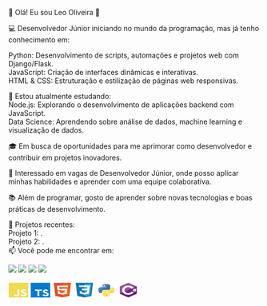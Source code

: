 👋 Olá! Eu sou Leo Oliveira 🌟

💻 Desenvolvedor Júnior iniciando no mundo da programação, mas já tenho conhecimento em:<br>

Python: Desenvolvimento de scripts, automações e projetos web com Django/Flask.<br>
JavaScript: Criação de interfaces dinâmicas e interativas.<br>
HTML & CSS: Estruturação e estilização de páginas web responsivas.
<br>

🌱 Estou atualmente estudando:
<br>
Node.js: Explorando o desenvolvimento de aplicações backend com JavaScript.<br>
Data Science: Aprendendo sobre análise de dados, machine learning e visualização de dados.<br>

🎓 Em busca de oportunidades para me aprimorar como desenvolvedor e contribuir em projetos inovadores.<br>

💼 Interessado em vagas de Desenvolvedor Júnior, onde posso aplicar minhas habilidades e aprender com uma equipe colaborativa.<br>

📚 Além de programar, gosto de aprender sobre novas tecnologias e boas práticas de desenvolvimento.<br>

🚀 Projetos recentes:
<br>
Projeto 1: .<br>
Projeto 2: .<br>
📫 Você pode me encontrar em:<br>
<div> 
  <a href="https://www.instagram.com/henrique_oliveira.22/" target="_blank"><img src="https://img.shields.io/badge/-Instagram-%23E4405F?style=for-the-badge&logo=instagram&logoColor=white" target="_blank"></a>
 <a href="https://discord.gg/Zr2Td5Sk" target="_blank"><img src="https://img.shields.io/badge/Discord-7289DA?style=for-the-badge&logo=discord&logoColor=white" target="_blank"></a> 
  <a href = "mailto:leoo2771@gmail.com"><img src="https://img.shields.io/badge/-Gmail-%23333?style=for-the-badge&logo=gmail&logoColor=white" target="_blank"></a>
  <a href="https://www.linkedin.com/in/leonardo-oliveira-54969417b" target="_blank"><img src="https://img.shields.io/badge/-LinkedIn-%230077B5?style=for-the-badge&logo=linkedin&logoColor=white" target="_blank"></a> 
  
</div>


<div style="display: inline_block"><br>
  <img align="center" alt="Rafa-Js" height="30" width="40" src="https://raw.githubusercontent.com/devicons/devicon/master/icons/javascript/javascript-plain.svg">
  <img align="center" alt="Rafa-Ts" height="30" width="40" src="https://raw.githubusercontent.com/devicons/devicon/master/icons/typescript/typescript-plain.svg">
  <img align="center" alt="Rafa-HTML" height="30" width="40" src="https://raw.githubusercontent.com/devicons/devicon/master/icons/html5/html5-original.svg">
  <img align="center" alt="Rafa-CSS" height="30" width="40" src="https://raw.githubusercontent.com/devicons/devicon/master/icons/css3/css3-original.svg">
  <img align="center" alt="Rafa-Python" height="30" width="40" src="https://raw.githubusercontent.com/devicons/devicon/master/icons/python/python-original.svg">
  <img align="center" alt="Rafa-Csharp" height="30" width="40" src="https://raw.githubusercontent.com/devicons/devicon/master/icons/csharp/csharp-original.svg">
</div>

